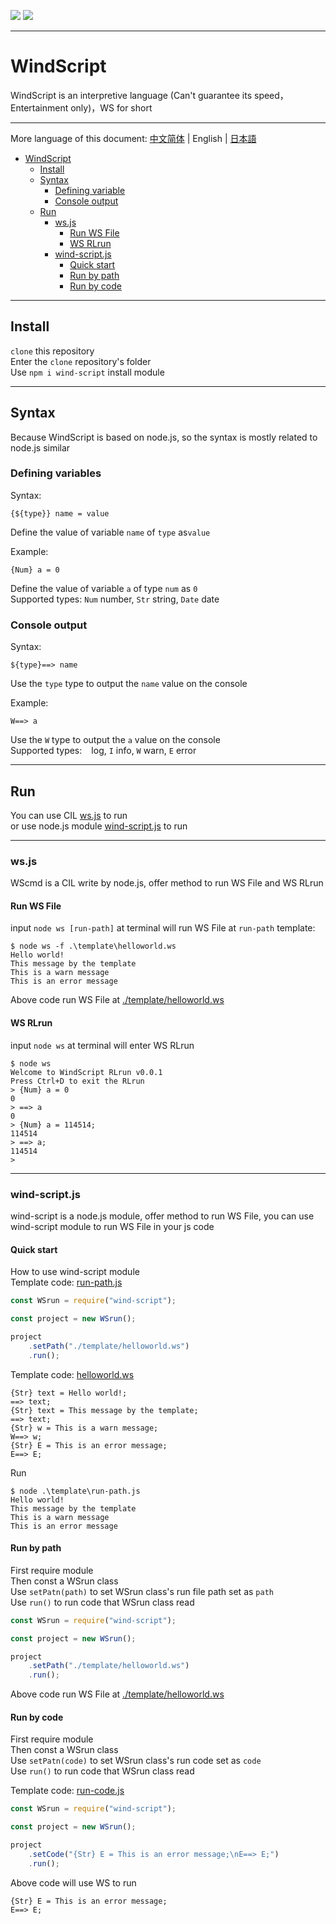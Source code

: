 [![](https://shields.io/badge/Slouchwind-WindScript-719fe3?logo=github&style=flat)](https://github.com/Slouchwind/WindScript "github") [![](https://shields.io/badge/wind--script-v0.0.9-719fe3?logo=npm&style=flat)](https://www.npmjs.com/package/wind-script "npm")

---

# WindScript

WindScript is an interpretive language (Can't guarantee its speed，Entertainment only)，WS for short

---

More language of this document: [中文简体](./README.md) | English | [日本語](./README_ja.md)  

- [WindScript](#windscript)
    - [Install](#install)
    - [Syntax](#syntax)
        - [Defining variable](#defining-variables)
        - [Console output](#console-output)
    - [Run](#run)
        - [ws.js](#wsjs)
            - [Run WS File](#run-ws-file)
            - [WS RLrun](#ws-rlrun)
        - [wind-script.js](#wind-scriptjs)
            - [Quick start](#quick-start)
            - [Run by path](#run-by-path)
            - [Run by code](#run-by-code)

---

## Install

`clone` this repository  
Enter the `clone` repository's folder  
Use `npm i wind-script` install module

---

## Syntax

Because WindScript is based on node.js, so the syntax is mostly related to node.js similar

### Defining variables

Syntax:
```windscript
{${type}} name = value
```
Define the value of variable `name` of `type` as` value `  
  
Example:
```windscript
{Num} a = 0
```
Define the value of variable `a` of type `num` as `0`  
Supported types: `Num` number, `Str` string, `Date` date

### Console output

Syntax:
```windscript
${type}==> name
```
Use the `type` type to output the `name` value on the console  
  
Example:
```windscript
W==> a
```
Use the `W` type to output the `a` value on the console  
Supported types: ` ` log, `I` info, `W` warn, `E` error

---

## Run

You can use CIL [ws.js](#wsjs) to run  
or use node.js module [wind-script.js](#wind-scriptjs) to run

---

### ws.js

WScmd is a CIL write by node.js, offer method to run WS File and WS RLrun

#### Run WS File

input `node ws [run-path]` at terminal will run WS File at `run-path` 
template: 

```console
$ node ws -f .\template\helloworld.ws
Hello world!
This message by the template
This is a warn message      
This is an error message 
```

Above code run WS File at [./template/helloworld.ws](./template/helloworld.ws)

#### WS RLrun

input `node ws` at terminal will enter WS RLrun
```console
$ node ws
Welcome to WindScript RLrun v0.0.1
Press Ctrl+D to exit the RLrun
> {Num} a = 0
0
> ==> a
0
> {Num} a = 114514;
114514
> ==> a;
114514
>
```

---

### wind-script.js

wind-script is a node.js module, offer method to run WS File, you can use wind-script module to run WS File in your js code

#### Quick start

How to use wind-script module  
Template code: [run-path.js](./template/run-path.js)

```js
const WSrun = require("wind-script");

const project = new WSrun();

project
    .setPath("./template/helloworld.ws")
    .run();
```

Template code: [helloworld.ws](./template/helloworld.ws)

```windscript
{Str} text = Hello world!;
==> text;
{Str} text = This message by the template;
==> text;
{Str} w = This is a warn message;
W==> w;
{Str} E = This is an error message;
E==> E;
```

Run

```console
$ node .\template\run-path.js
Hello world!
This message by the template
This is a warn message      
This is an error message
```

#### Run by path

First require module  
Then const a WSrun class  
Use `setPatn(path)` to set WSrun class's run file path set as `path`  
Use `run()` to run code that WSrun class read

```js
const WSrun = require("wind-script");

const project = new WSrun();

project
    .setPath("./template/helloworld.ws")
    .run();
```

Above code run WS File at [./template/helloworld.ws](./template/helloworld.ws)

#### Run by code

First require module  
Then const a WSrun class  
Use `setPatn(code)` to set WSrun class's run code set as `code`  
Use `run()` to run code that WSrun class read

Template code: [run-code.js](./template/run-code.js)
```js
const WSrun = require("wind-script");

const project = new WSrun();

project
    .setCode("{Str} E = This is an error message;\nE==> E;")
    .run();
```

Above code will use WS to run

```windscript
{Str} E = This is an error message;
E==> E;
```